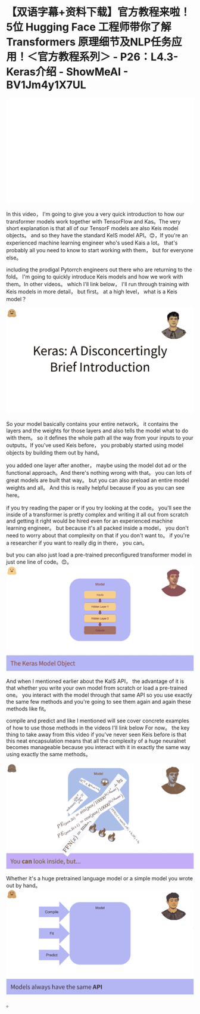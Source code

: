 # 【双语字幕+资料下载】官方教程来啦！5位 Hugging Face 工程师带你了解 Transformers 原理细节及NLP任务应用！＜官方教程系列＞ - P26：L4.3- Keras介绍 - ShowMeAI - BV1Jm4y1X7UL

![](img/eb8701c93d4ca852bec8b5e00e0fc6a1_0.png)

In this video， I'm going to give you a very quick introduction to how our transformer models work together with TensorFlow and Kas。The very short explanation is that all of our TensorF models are also Keis model objects。 and so they have the standard KeIS model API。😊，If you're an experienced machine learning engineer who's used Kais a lot。 that's probably all you need to know to start working with them， but for everyone else。

 including the prodigal Pytorrch engineers out there who are returning to the fold。 I'm going to quickly introduce Keis models and how we work with them。In other videos。 which I'll link below， I'll run through training with Keis models in more detail， but first。 at a high level， what is a Keis model？

![](img/eb8701c93d4ca852bec8b5e00e0fc6a1_2.png)

So your model basically contains your entire network。 it contains the layers and the weights for those layers and also tells the model what to do with them。 so it defines the whole path all the way from your inputs to your outputs。If you've used Keis before， you probably started using model objects by building them out by hand。

 you added one layer after another， maybe using the model dot ad or the functional approach。And there's nothing wrong with that。 you can lots of great models are built that way。 but you can also preload an entire model weights and all。 And this is really helpful because if you as you can see here。

 if you try reading the paper or if you try looking at the code。 you'll see the inside of a transformer is pretty complex and writing it all out from scratch and getting it right would be hired even for an experienced machine learning engineer。 but because it's all packed inside a model， you don't need to worry about that complexity on that if you don't want to。 if you're a researcher if you want to really dig in there， you can。

 but you can also just load a pre-trained preconfigured transformer model in just one line of code。😊。![](img/eb8701c93d4ca852bec8b5e00e0fc6a1_4.png)

And when I mentioned earlier about the KaIS API， the advantage of it is that whether you write your own model from scratch or load a pre-trained one。 you interact with the model through that same API so you use exactly the same few methods and you're going to see them again and again these methods like fit。

 compile and predict and like I mentioned will see cover concrete examples of how to use those methods in the videos I'll link below For now。 the key thing to take away from this video if you've never seen Keis before is that this neat encapsulation means that all the complexity of a huge neuralnet becomes manageable because you interact with it in exactly the same way using exactly the same methods。



![](img/eb8701c93d4ca852bec8b5e00e0fc6a1_6.png)

Whether it's a huge pretrained language model or a simple model you wrote out by hand。![](img/eb8701c93d4ca852bec8b5e00e0fc6a1_8.png)

。